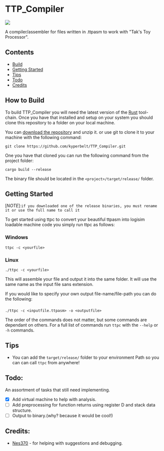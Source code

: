 # TTP_Compiler

![](https://github.com/kyperbelt/TTP_Compiler/actions/workflows/rust.yml/badge.svg)

A compiler/assembler for files written in .ttpasm to work with "Tak's Toy Processor". 

## Contents
* [Build](#how-to-build)
* [Getting Started](#getting-started)
* [Tips](#tips)
* [Todo](#todo)
* [Credits](#credits)

## How to Build
To build TTP_Compiler you will need the latest version of the [Rust](https://www.rust-lang.org/tools/install) tool-chain.
Once you have that installed and setup on your system you should clone this repository to a folder on your local machine.

You can [download the repository](https://github.com/kyperbelt/TTP_Compiler/archive/refs/heads/main.zip) and unzip it. 
or use git to clone it to your machine with the following command:
```
git clone https://github.com/kyperbelt/TTP_Compiler.git
```
One you have that cloned you can run the following command from the project folder:
```
cargo build --release
```
The binary file should be located in the `<project>/target/release/` folder.

## Getting Started
[*NOTE*]:`if you downloaded one of the release binaries, you must rename it or use the full name to call it`

To get started using ttpc to convert your beautiful ttpasm into logisim loadable machine code you simply run ttpc as follows:
### Windows
```
ttpc -c <yourfile>
```
### Linux
```
./ttpc -c <yourfile>
```
This will assemble your file and output it into the same folder. It will use the same name as the input file sans extension.

If you would like to specify your own output file-name/file-path you can do the following:
###
```
./ttpc -c <inputfile.ttpasm> -o <outputfile>
```
The order of the commands does not matter, but some commands are dependant on others. 
For a full list of commands run `ttpc` with the `--help` or `-h` commands.

## Tips
* You can add the `target/release/` folder to your environment Path so you can can call `ttpc` from anywhere!

## Todo:
An assortment of tasks that still need implementing.
- [x] Add virtual machine to help with analysis.
- [ ] Add preprocessing for function returns using register D and stack data structure.
- [ ] Output to binary.(why? because it would be cool!)

## Credits:
* [Nes370](https://github.com/Nes370) - for helping with suggestions and debugging. 
